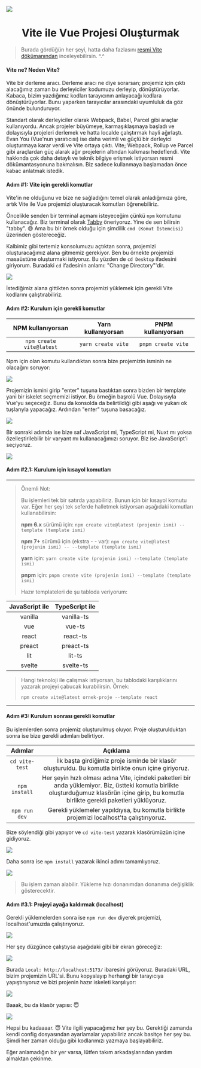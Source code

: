 ![](https://i.imgur.com/lnLCnfj.png)
<h1 style="text-align:center">
Vite ile Vue Projesi Oluşturmak
</h1>

> Burada gördüğün her şeyi, hatta daha fazlasını [resmi Vite dökümanından](https://vitejs.dev/guide/ "resmi Vite dökümanından") inceleyebilirsin. ^.^

#### Vite ne? Neden Vite?

Vite bir derleme aracı. Derleme aracı ne diye sorarsan; projemiz için çıktı alacağımız zaman bu derleyiciler kodumuzu derleyip, dönüştürüyorlar. Kabaca, bizim yazdığımız kodları tarayıcının anlayacağı kodlara dönüştürüyorlar. Bunu yaparken tarayıcılar arasındaki uyumluluk da göz önünde bulunduruyor.

Standart olarak derleyiciler olarak Webpack, Babel, Parcel gibi araçlar kullanıyordu. Ancak projeler büyümeye, karmaşıklaşmaya başladı ve dolayısıyla projeleri derlemek ve hatta localde çalıştırmak hayli ağırlaştı. Evan You (Vue'nun yaratıcısı) ise daha verimli ve güçlü bir derleyici oluşturmaya karar verdi ve Vite ortaya çıktı. Vite; Webpack, Rollup ve Parcel gibi araçlardan güç alarak ağır projelerin altından kalkması hedeflendi. Vite hakkında çok daha detaylı ve teknik bilgiye erişmek istiyorsan resmi dökümantasyonuna bakmalısın. Biz sadece kullanmaya başlamadan önce kabac anlatmak istedik.

#### Adım #1: Vite için gerekli komutlar
Vite'in ne olduğunu ve bize ne sağladığını temel olarak anladığımıza göre, artık Vite ile Vue projemizi oluşturacak komutları öğrenebiliriz.

Öncelikle senden bir terminal açmanı isteyeceğim çünkü `npm` komutunu kullanacağız. Biz terminal olarak [Tabby](https://tabby.sh "Tabby") öneriyoruz. Yine de sen bilirsin "tabby".  :sweat_smile:  Ama bu bir örnek olduğu için şimdilik `cmd (Komut İstemcisi)` üzerinden göstereceğiz.

Kalbimiz gibi tertemiz konsolumuzu açtıktan sonra, projemizi oluşturacağımız alana gitmemiz gerekiyor. Ben bu örnekte projemizi masaüstüne oluşturmaki istiyoruz. Bu yüzden de `cd Desktop` ifadesini giriyorum. Buradaki `cd` ifadesinin anlamı: "Change Directory"'dir.

![](https://i.imgur.com/8iEjFxM.png)

İstediğimiz alana gittikten sonra projemizi yüklemek için gerekli Vite kodlarını çalıştırabiliriz.


#### Adım #2: Kurulum için gerekli komutlar

| NPM kullanıyorsan  | Yarn kullanıyorsan  |  PNPM kullanıyorsan |
| :------------: | :------------: | :------------: |
| `npm create vite@latest`  | `yarn create vite`  | `pnpm create vite`  |

Npm için olan komutu kullandıktan sonra bize projemizin isminin ne olacağını soruyor:

![](https://i.imgur.com/5zbYtw8.png)

Projemizin ismini girip "enter" tuşuna bastıktan sonra bizden bir template yani bir iskelet seçmemizi istiyor. Bu örneğin başrolü Vue. Dolayısıyla Vue'yu seçeceğiz. Bunu da konsolda da belirtildiği gibi aşağı ve yukarı ok tuşlarıyla yapacağız. Ardından "enter" tuşuna basacağız.

![](https://i.imgur.com/kWw4z9P.png)

Bir sonraki adımda ise bize saf JavaScript mi, TypeScript mi, Nuxt mı yoksa özelleştirilebilir bir varyant mı kullanacağımızı soruyor. Biz ise JavaScript'i seçiyoruz.

![](https://i.imgur.com/qkYJniB.png)


#### Adım #2.1: Kurulum için kısayol komutları
------------


> Önemli Not:
>
> Bu işlemleri tek bir satırda yapabiliriz. Bunun için bir kısayol komutu var. Eğer her şeyi tek seferde halletmek istiyorsan aşağıdaki komutları kullanabilirsin:
>
> **npm 6.x** sürümü için:
> `npm create vite@latest (projenin ismi) --template (template ismi)`
>
> **npm 7+** sürümü için (ekstra - - var):
>`npm create vite@latest (projenin ismi) -- --template (template ismi)`
>
> **yarn** için:
> `yarn create vite (projenin ismi) --template (template ismi)`
>
>**pnpm** için:
>`pnpm create vite (projenin ismi) --template (template ismi)`
>
>Hazır templateleri de şu tabloda veriyorum:

 | JavaScript ile  | TypeScript ile  |
 | :------------: | :------------: |
 | vanilla  | vanilla-ts  |
 | vue  | vue-ts  |
 | react  | react-ts  |
 | preact  | preact-ts  |
 | lit  | lit-ts  |
 | svelte  | svelte-ts  |

>  Hangi teknoloji ile çalışmak istiyorsan, bu tablodaki karşılıklarını yazarak projeyi çabucak kurabilirsin.
> Örnek:
>
>`npm create vite@latest ornek-proje --template react`

------------

#### Adım #3: Kurulum sonrası gerekli komutlar

Bu işlemlerden sonra projemiz oluşturulmuş oluyor. Proje oluşturulduktan sonra ise bize gerekli adımları belirtiyor.

| Adımlar | Açıklama |
| :------------: | :------------: |
|  `cd vite-test`  | İlk başta girdiğimiz proje isminde bir klasör oluşturuldu. Bu komutla birlikte onun içine giriyoruz.  |
| `npm install`  | Her şeyin hızlı olması adına Vite, içindeki paketleri bir anda yüklemiyor. Biz, üstteki komutla birlikte oluşturduğumuz klasörün içine girip, bu komutla birlikte gerekli paketleri yüklüyoruz. |
| `npm run dev` | Gerekli yüklemeler yapıldıysa, bu komutla birlikte projemizi localhost'ta çalıştırıyoruz. |

Bize söylendiği gibi yapıyor ve `cd vite-test` yazarak klasörümüzün içine gidiyoruz.

![](https://i.imgur.com/hlm58S4.png)

Daha sonra ise `npm install` yazarak ikinci adımı tamamlıyoruz.

![](https://i.imgur.com/2iphyV9.png)

> Bu işlem zaman alabilir. Yükleme hızı donanımdan donanıma değişiklik gösterecektir.

#### Adım #3.1: Projeyi ayağa kaldırmak (localhost)

Gerekli yüklemelerden sonra ise `npm run dev` diyerek projemizi, localhost'umuzda çalıştırıyoruz.

![](https://i.imgur.com/UCQmsb9.png)

Her şey düzgünce çalıştıysa aşağıdaki gibi bir ekran göreceğiz:

![](https://i.imgur.com/Y1eQIZd.png)

Burada `Local: http://localhost:5173/` ibaresini görüyoruz. Buradaki URL, bizim projemizin URL'si. Bunu kopyalayıp herhangi bir tarayıcıya yapıştırıyoruz ve bizi projenin hazır iskeleti karşılıyor:

![](https://i.imgur.com/DP26CgZ.png)

Baaak, bu da klasör yapısı: :innocent:

![](https://i.imgur.com/gYh5vHb.png)

Hepsi bu kadaaaar.  :innocent: Vite ilgili yapacağımız her şey bu. Gerektiği zamanda kendi config dosyasından ayarlamalar yapabiliriz ancak basitçe her şey bu. Şimdi her zaman olduğu gibi kodlarımızı yazmaya başlayabiliriz.

Eğer anlamadığın bir yer varsa, lütfen takım arkadaşlarından yardım almaktan çekinme.